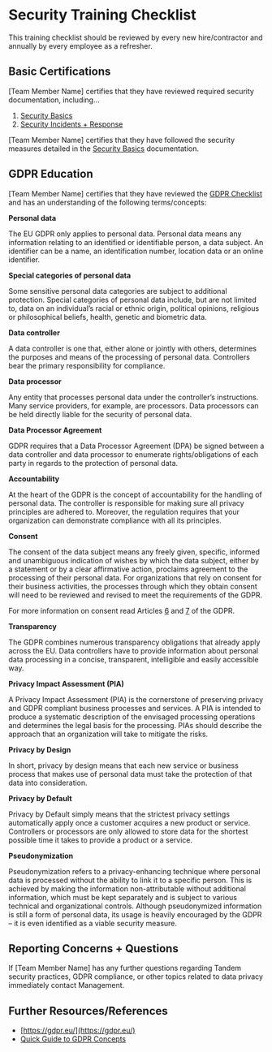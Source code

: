 # Security Training Checklist

This training checklist should be reviewed by every new hire/contractor and annually by every employee as a refresher.

## Basic Certifications

[Team Member Name] certifies that they have reviewed required security documentation, including...

1. [Security Basics](guides/security-basics.md)
2. [Security Incidents + Response](guides/security-incident-response.md)

[Team Member Name] certifies that they have followed the security measures detailed in the [Security Basics](guides/security-basics.md) documentation.

## GDPR Education

[Team Member Name] certifies that they have reviewed the [GDPR Checklist](https://gdpr.eu/checklist/) and has an understanding of the following terms/concepts:

**Personal data**

The EU GDPR only applies to personal data. Personal data means any information relating to an identified or identifiable person, a data subject. An identifier can be a name, an identification number, location data or an online identifier.

 **Special categories of personal data**

Some sensitive personal data categories are subject to additional protection. Special categories of personal data include, but are not limited to, data on an individual’s racial or ethnic origin, political opinions, religious or philosophical beliefs, health, genetic and biometric data.

**Data controller**

A data controller is one that, either alone or jointly with others, determines the purposes and means of the processing of personal data. Controllers bear the primary responsibility for compliance.

**Data processor**

Any entity that processes personal data under the controller’s instructions. Many service providers, for example, are processors. Data processors can be held directly liable for the security of personal data.

**Data Processor Agreement**

GDPR requires that a Data Processor Agreement (DPA) be signed between a data controller and data processor to enumerate rights/obligations of each party in regards to the protection of personal data.

**Accountability**

At the heart of the GDPR is the concept of accountability for the handling of personal data. The controller is responsible for making sure all privacy principles are adhered to. Moreover, the regulation requires that your organization can demonstrate compliance with all its principles.

**Consent**

The consent of the data subject means any freely given, specific, informed and unambiguous indication of wishes by which the data subject, either by a statement or by a clear affirmative action, proclaims agreement to the processing of their personal data. For organizations that rely on consent for their business activities, the processes through which they obtain consent will need to be reviewed and revised to meet the requirements of the GDPR.

For more information on consent read Articles [6](https://gdpr.eu/article-6-how-to-process-personal-data-legally/) and [7]([https://gdpr.eu/article-7-how-to-get-consent-to-collect-personal-data/) of the GDPR.

**Transparency**

The GDPR combines numerous transparency obligations that already apply across the EU. Data controllers have to provide information about personal data processing in a concise, transparent, intelligible and easily accessible way.

**Privacy Impact Assessment (PIA)**

A Privacy Impact Assessment (PIA) is the cornerstone of preserving privacy and GDPR compliant business processes and services. A PIA is intended to produce a systematic description of the envisaged processing operations and determines the legal basis for the processing. PIAs should describe the approach that an organization will take to mitigate the risks.

**Privacy by Design**

In short, privacy by design means that each new service or business process that makes use of personal data must take the protection of that data into consideration.

**Privacy by Default**

Privacy by Default simply means that the strictest privacy settings automatically apply once a customer acquires a new product or service. Controllers or processors are only allowed to store data for the shortest possible time it takes to provide a product or a service.

**Pseudonymization**

Pseudonymization refers to a privacy-enhancing technique where personal data is processed without the ability to link it to a specific person. This is achieved by making the information non-attributable without additional information, which must be kept separately and is subject to various technical and organizational controls. Although pseudonymized information is still a form of personal data, its usage is heavily encouraged by the GDPR – it is even identified as a viable security measure.

## Reporting Concerns + Questions

If [Team Member Name] has any further questions regarding Tandem security practices, GDPR compliance, or other topics related to data privacy immediately contact Management.

## Further Resources/References

- [https://gdpr.eu/](https://gdpr.eu/)
- [Quick Guide to GDPR Concepts](https://blog.f-secure.com/quick-guide-to-gdpr-concepts/)
